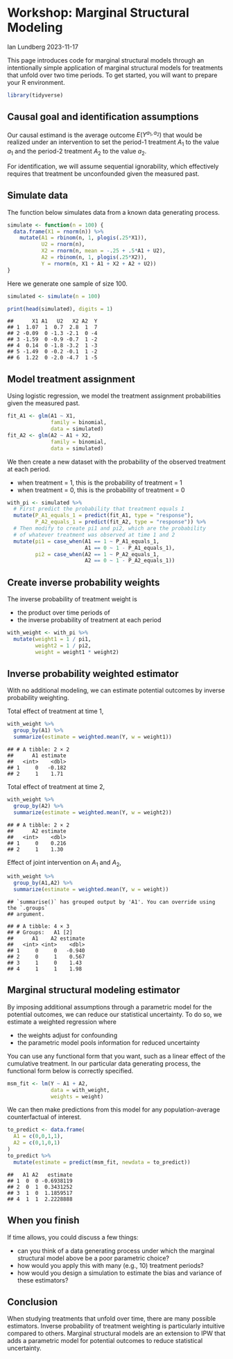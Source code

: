 Workshop: Marginal Structural Modeling
================
Ian Lundberg
2023-11-17







This page introduces code for marginal structural models through an
intentionally simple application of marginal structural models for
treatments that unfold over two time periods. To get started, you will
want to prepare your R environment.

``` r
library(tidyverse)
```

## Causal goal and identification assumptions

Our causal estimand is the average outcome $E(Y^{a_1,a_2})$ that would
be realized under an intervention to set the period-1 treatment $A_1$ to
the value $a_1$ and the period-2 treatment $A_2$ to the value $a_2$.

For identification, we will assume sequential ignorability, which
effectively requires that treatment be unconfounded given the measured
past.

## Simulate data

The function below simulates data from a known data generating process.

``` r
simulate <- function(n = 100) {
  data.frame(X1 = rnorm(n)) %>%
    mutate(A1 = rbinom(n, 1, plogis(.25*X1)),
           U2 = rnorm(n),
           X2 = rnorm(n, mean = -.25 + .5*A1 + U2),
           A2 = rbinom(n, 1, plogis(.25*X2)),
           Y = rnorm(n, X1 + A1 + X2 + A2 + U2))
}
```

Here we generate one sample of size 100.

``` r
simulated <- simulate(n = 100)
```

``` r
print(head(simulated), digits = 1)
```

    ##      X1 A1   U2   X2 A2  Y
    ## 1  1.07  1  0.7  2.8  1  7
    ## 2 -0.09  0 -1.3 -2.1  0 -4
    ## 3 -1.59  0 -0.9 -0.7  1 -2
    ## 4  0.14  0 -1.8 -3.2  1 -3
    ## 5 -1.49  0 -0.2 -0.1  1 -2
    ## 6  1.22  0 -2.0 -4.7  1 -5

## Model treatment assignment

Using logistic regression, we model the treatment assignment
probabilities given the measured past.

``` r
fit_A1 <- glm(A1 ~ X1,
              family = binomial,
              data = simulated)
fit_A2 <- glm(A2 ~ A1 + X2,
              family = binomial,
              data = simulated)
```

We then create a new dataset with the probability of the observed
treatment at each period.

- when treatment = 1, this is the probability of treatment = 1
- when treatment = 0, this is the probability of treatment = 0

``` r
with_pi <- simulated %>%
  # First predict the probability that treatment equals 1
  mutate(P_A1_equals_1 = predict(fit_A1, type = "response"),
         P_A2_equals_1 = predict(fit_A2, type = "response")) %>%
  # Then modify to create pi1 and pi2, which are the probability
  # of whatever treatment was observed at time 1 and 2
  mutate(pi1 = case_when(A1 == 1 ~ P_A1_equals_1,
                         A1 == 0 ~ 1 - P_A1_equals_1),
         pi2 = case_when(A2 == 1 ~ P_A2_equals_1,
                         A2 == 0 ~ 1 - P_A2_equals_1))
```

## Create inverse probability weights

The inverse probability of treatment weight is

- the product over time periods of
- the inverse probability of treatment at each period

``` r
with_weight <- with_pi %>%
  mutate(weight1 = 1 / pi1,
         weight2 = 1 / pi2,
         weight = weight1 * weight2)
```

## Inverse probability weighted estimator

With no additional modeling, we can estimate potential outcomes by
inverse probability weighting.

Total effect of treatment at time 1,

``` r
with_weight %>%
  group_by(A1) %>%
  summarize(estimate = weighted.mean(Y, w = weight1))
```

    ## # A tibble: 2 × 2
    ##      A1 estimate
    ##   <int>    <dbl>
    ## 1     0   -0.182
    ## 2     1    1.71

Total effect of treatment at time 2,

``` r
with_weight %>%
  group_by(A2) %>%
  summarize(estimate = weighted.mean(Y, w = weight2))
```

    ## # A tibble: 2 × 2
    ##      A2 estimate
    ##   <int>    <dbl>
    ## 1     0    0.216
    ## 2     1    1.30

Effect of joint intervention on $A_1$ and $A_2$,

``` r
with_weight %>%
  group_by(A1,A2) %>%
  summarize(estimate = weighted.mean(Y, w = weight))
```

    ## `summarise()` has grouped output by 'A1'. You can override using the `.groups`
    ## argument.

    ## # A tibble: 4 × 3
    ## # Groups:   A1 [2]
    ##      A1    A2 estimate
    ##   <int> <int>    <dbl>
    ## 1     0     0   -0.940
    ## 2     0     1    0.567
    ## 3     1     0    1.43 
    ## 4     1     1    1.98

## Marginal structural modeling estimator

By imposing additional assumptions through a parametric model for the
potential outcomes, we can reduce our statistical uncertainty. To do so,
we estimate a weighted regression where

- the weights adjust for confounding
- the parametric model pools information for reduced uncertainty

You can use any functional form that you want, such as a linear effect
of the cumulative treatment. In our particular data generating process,
the functional form below is correctly specified.

``` r
msm_fit <- lm(Y ~ A1 + A2,
              data = with_weight,
              weights = weight)
```

We can then make predictions from this model for any population-average
counterfactual of interest.

``` r
to_predict <- data.frame(
  A1 = c(0,0,1,1),
  A2 = c(0,1,0,1)
)
to_predict %>%
  mutate(estimate = predict(msm_fit, newdata = to_predict))
```

    ##   A1 A2   estimate
    ## 1  0  0 -0.6938119
    ## 2  0  1  0.3431252
    ## 3  1  0  1.1859517
    ## 4  1  1  2.2228888

## When you finish

If time allows, you could discuss a few things:

- can you think of a data generating process under which the marginal
  structural model above be a poor parametric choice?
- how would you apply this with many (e.g., 10) treatment periods?
- how would you design a simulation to estimate the bias and variance of
  these estimators?

## Conclusion

When studying treatments that unfold over time, there are many possible
estimators. Inverse probability of treatment weighting is particularly
intuitive compared to others. Marginal structural models are an
extension to IPW that adds a parametric model for potential outcomes to
reduce statistical uncertainty.

